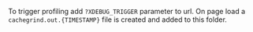 To trigger profiling add `?XDEBUG_TRIGGER` parameter to url.
On page load a `cachegrind.out.{TIMESTAMP}` file is created and added to this folder.